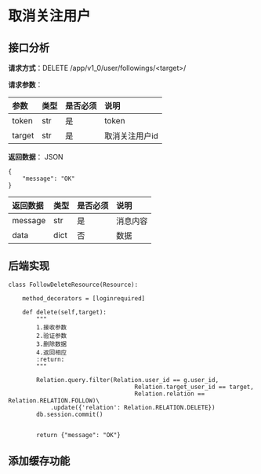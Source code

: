 # 取消关注用户

## 接口分析

**请求方式**：DELETE /app/v1\_0/user/followings/&lt;target&gt;/

**请求参数**：

| 参数 | 类型 | 是否必须 | 说明 |
| :--- | :--- | :--- | :--- |
| token | str | 是 | token |
| target | str | 是 | 取消关注用户id |

**返回数据**： JSON

```
{
    "message": "OK"
}
```

| 返回数据 | 类型 | 是否必须 | 说明 |
| :--- | :--- | :--- | :--- |
| message | str | 是 | 消息内容 |
| data | dict | 否 | 数据 |

## 后端实现

```
class FollowDeleteResource(Resource):

    method_decorators = [loginrequired]

    def delete(self,target):
        """
        1.接收参数
        2.验证参数
        3.删除数据
        4.返回相应
        :return:
        """

        Relation.query.filter(Relation.user_id == g.user_id,
                                    Relation.target_user_id == target,
                                    Relation.relation == Relation.RELATION.FOLLOW)\
            .update({'relation': Relation.RELATION.DELETE})
        db.session.commit()


        return {"message": "OK"}
```

## 添加缓存功能




